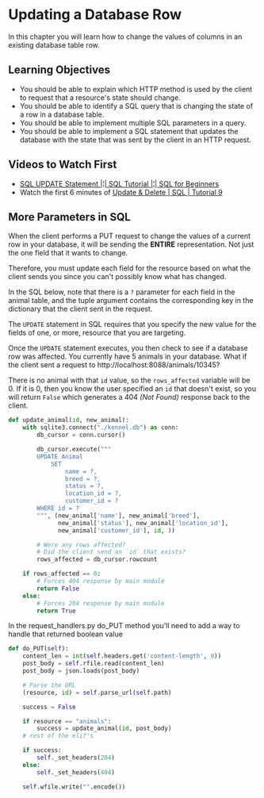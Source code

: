 # Updating a Database Row

In this chapter you will learn how to change the values of columns in an existing database table row.

## Learning Objectives

* You should be able to explain which HTTP method is used by the client to request that a resource's state should change.
* You should be able to identify a SQL query that is changing the state of a row in a database table.
* You should be able to implement multiple SQL parameters in a query.
* You should be able to implement a SQL statement that updates the database with the state that was sent by the client in an HTTP request.

## Videos to Watch First

* [SQL UPDATE Statement |¦| SQL Tutorial |¦| SQL for Beginners](https://www.youtube.com/watch?v=cd-hSl7_pGQ)
* Watch the first 6 minutes of [Update & Delete | SQL | Tutorial 9](https://www.youtube.com/watch?v=rT7BhXLfhds)

## More Parameters in SQL

When the client performs a PUT request to change the values of a current row in your database, it will be sending the **ENTIRE** representation. Not just the one field that it wants to change.

Therefore, you must update each field for the resource based on what the client sends you since you can't possibly know what has changed.

In the SQL below, note that there is a `?` parameter for each field in the animal table, and the tuple argument contains the corresponding key in the dictionary that the client sent in the request.

The `UPDATE` statement in SQL requires that you specify the new value for the fields of one, or more, resource that you are targeting.

Once the `UPDATE` statement executes, you then check to see if a database row was affected. You currently have 5 animals in your database. What if the client sent a request to http://localhost:8088/animals/10345?

There is no animal with that `id` value, so the `rows_affected` variable will be 0. If it is 0, then you know the user specified an `id` that doesn't exist, so you will return `False` which generates a 404 _(Not Found)_ response back to the client.

```py
def update_animal(id, new_animal):
    with sqlite3.connect("./kennel.db") as conn:
        db_cursor = conn.cursor()

        db_cursor.execute("""
        UPDATE Animal
            SET
                name = ?,
                breed = ?,
                status = ?,
                location_id = ?,
                customer_id = ?
        WHERE id = ?
        """, (new_animal['name'], new_animal['breed'],
              new_animal['status'], new_animal['location_id'],
              new_animal['customer_id'], id, ))

        # Were any rows affected?
        # Did the client send an `id` that exists?
        rows_affected = db_cursor.rowcount

    if rows_affected == 0:
        # Forces 404 response by main module
        return False
    else:
        # Forces 204 response by main module
        return True
```

In the request_handlers.py do_PUT method you'll need to add a way to handle that returned boolean value

```py
def do_PUT(self):
    content_len = int(self.headers.get('content-length', 0))
    post_body = self.rfile.read(content_len)
    post_body = json.loads(post_body)

    # Parse the URL
    (resource, id) = self.parse_url(self.path)

    success = False

    if resource == "animals":
        success = update_animal(id, post_body)
    # rest of the elif's

    if success:
        self._set_headers(204)
    else:
        self._set_headers(404)

    self.wfile.write("".encode())
 ```
